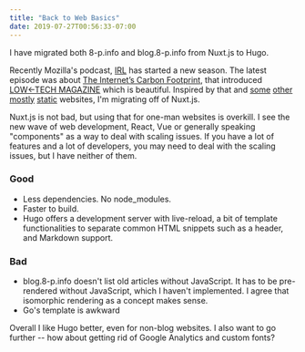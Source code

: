 ```yaml
---
title: "Back to Web Basics"
date: 2019-07-27T00:56:33-07:00
---
```

I have migrated both 8-p.info and blog.8-p.info from Nuxt.js to Hugo.

Recently Mozilla's podcast, [IRL](https://irlpodcast.org) has started a new season. The latest episode was about [The Internet’s Carbon Footprint](https://irlpodcast.org/season5/episode3/), that introduced [LOW←TECH MAGAZINE](https://solar.lowtechmagazine.com) which is beautiful. Inspired by that and [some](https://hail2u.net) [other](https://patrickcollison.com) [mostly](https://devonzuegel.com) [static](https://shikakun.com) websites, I'm migrating off of Nuxt.js.

Nuxt.js is not bad, but using that for one-man websites is overkill. I see the new wave of web development, React, Vue or generally speaking "components" as a way to deal with scaling issues. If you have a lot of features and a lot of developers, you may need to deal with the scaling issues, but I have neither of them.

### Good

- Less dependencies. No node_modules.
- Faster to build.
- Hugo offers a development server with live-reload, a bit of template functionalities to separate common HTML snippets such as a header, and Markdown support.

### Bad

- blog.8-p.info doesn't list old articles without JavaScript. It has to be pre-rendered without JavaScript, which I haven't implemented. I agree that isomorphic rendering as a concept makes sense.
- Go's template is awkward

Overall I like Hugo better, even for non-blog websites. I also want to go further -- how about getting rid of Google Analytics and custom fonts?
